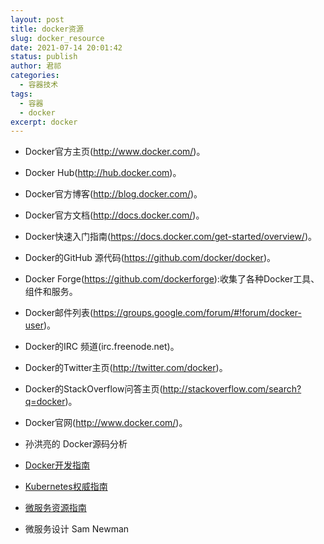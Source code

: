 ```yaml
---
layout: post
title: docker资源
slug: docker_resource
date: 2021-07-14 20:01:42
status: publish
author: 君祁
categories:
  - 容器技术
tags:
  - 容器
  - docker
excerpt: docker
---
```


* Docker官方主页(http://www.docker.com/)。
* Docker Hub(http://hub.docker.com)。
* Docker官方博客(http://blog.docker.com/)。
* Docker官方文档(http://docs.docker.com/)。
* Docker快速入门指南(https://docs.docker.com/get-started/overview/)。
* Docker的GitHub 源代码(https://github.com/docker/docker)。
* Docker Forge(https://github.com/dockerforge):收集了各种Docker工具、组件和服务。
* Docker邮件列表(https://groups.google.com/forum/#!forum/docker-user)。
* Docker的IRC 频道(irc.freenode.net)。
* Docker的Twitter主页(http://twitter.com/docker)。
* Docker的StackOverflow问答主页(http://stackoverflow.com/search?q=docker)。
* Docker官网(http://www.docker.com/)。


* 孙洪亮的 Docker源码分析
* [Docker开发指南](https://www.zhihu.com/pub/book/119564848)
* [Kubernetes权威指南](https://www.zhihu.com/pub/reader/119943940/chapter/1283922533264543744)
* [微服务资源指南](https://martinfowler.com/microservices/)
* 微服务设计 Sam Newman